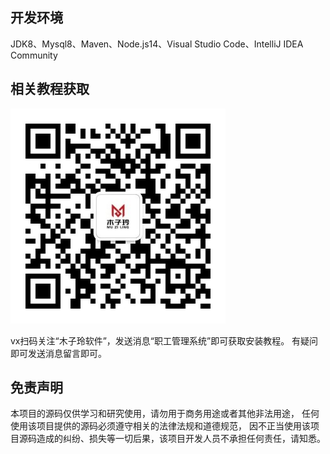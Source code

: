 ## 开发环境

JDK8、Mysql8、Maven、Node.js14、Visual Studio Code、IntelliJ IDEA Community

## 相关教程获取

![img_1.png](img_1.png)

vx扫码关注“木子玲软件”，发送消息“职工管理系统”即可获取安装教程。
有疑问即可发送消息留言即可。

## 免责声明

本项目的源码仅供学习和研究使用，请勿用于商务用途或者其他非法用途，
任何使用该项目提供的源码必须遵守相关的法律法规和道德规范，
因不正当使用该项目源码造成的纠纷、损失等一切后果，该项目开发人员不承担任何责任，请知悉。